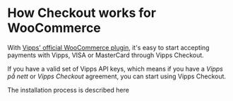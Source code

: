 <!-- START_METADATA
---
title: "How it works: WooCommerce"
sidebar_position: 12
---
END_METADATA -->

# How Checkout works for WooCommerce

With [Vipps' official WooCommerce plugin](https://wordpress.org/plugins/woo-vipps/), it's easy to start accepting payments with Vipps, VISA or MasterCard through Vipps Checkout.

If you have a valid set of Vipps API keys, which means if you have a *Vipps på nett* or *Vipps Checkout* agreement, you can start using Vipps Checkout.

The installation process is described here
